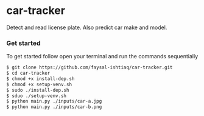 # car-tracker
Detect and read license plate. Also predict car make and model.

### Get started
To get started follow open your terminal and run the commands sequentially

```bash
$ git clone https://github.com/faysal-ishtiaq/car-tracker.git
$ cd car-tracker
$ chmod +x install-dep.sh
$ chmod +x setup-venv.sh
$ sudo ./install-dep.sh
$ sduo ./setup-venv.sh
$ python main.py ./inputs/car-a.jpg
$ python main.py ./inputs/car-b.png
```

